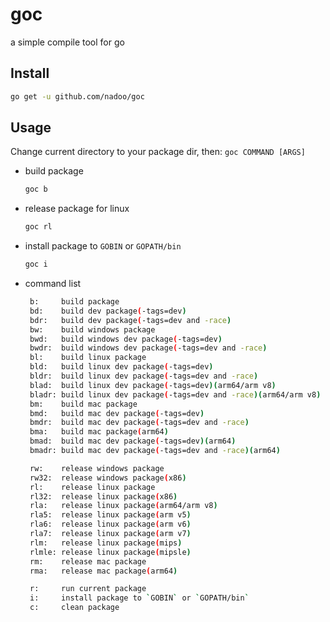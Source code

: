 # goc

a simple compile tool for go

## Install

```bash
go get -u github.com/nadoo/goc
```

## Usage

Change current directory to your package dir, then: `goc COMMAND [ARGS]`

- build package
    ```bash
    goc b
    ```

- release package for linux
    ```bash
    goc rl
    ```

- install package to `GOBIN` or `GOPATH/bin`
    ```bash
    goc i
    ```

- command list
    ```bash
     b: 	build package
     bd: 	build dev package(-tags=dev)
     bdr: 	build dev package(-tags=dev and -race)
     bw: 	build windows package
     bwd: 	build windows dev package(-tags=dev)
     bwdr: 	build windows dev package(-tags=dev and -race)
     bl: 	build linux package
     bld: 	build linux dev package(-tags=dev)
     bldr: 	build linux dev package(-tags=dev and -race)
     blad: 	build linux dev package(-tags=dev)(arm64/arm v8)
     bladr: build linux dev package(-tags=dev and -race)(arm64/arm v8)
     bm: 	build mac package
     bmd: 	build mac dev package(-tags=dev)
     bmdr: 	build mac dev package(-tags=dev and -race)
     bma: 	build mac package(arm64)
     bmad: 	build mac dev package(-tags=dev)(arm64)
     bmadr: build mac dev package(-tags=dev and -race)(arm64)

     rw: 	release windows package
     rw32: 	release windows package(x86)
     rl: 	release linux package
     rl32: 	release linux package(x86)
     rla: 	release linux package(arm64/arm v8)
     rla5: 	release linux package(arm v5)
     rla6: 	release linux package(arm v6)
     rla7: 	release linux package(arm v7)
     rlm: 	release linux package(mips)
     rlmle: release linux package(mipsle)
     rm: 	release mac package
     rma: 	release mac package(arm64)

     r: 	run current package
     i: 	install package to `GOBIN` or `GOPATH/bin`
     c: 	clean package
    ```